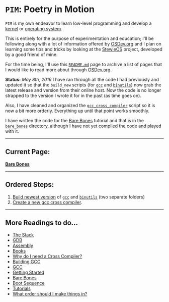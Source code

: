 `PIM`: Poetry in Motion 
================

`PIM` is my own endeavor to learn low-level programming and develop a [kernel] or [operating system].

This is entirely for the purpose of experimentation and education; I'll be following along with a lot of information offered by [OSDev.org] and I plan on learning some tips and tricks by looking at the [StewieOS] project, developed by a good friend of mine.

For the time being, I'll use this [`README.md`](README.md) page to archive a list of pages that I would like to read more about through [OSDev.org]. 


__Status:__ _May 8th, 2016_ I have ran through all the code I had previously and updated it so that the `build_new` scripts (for [`gcc`][gcc] and [`binutils`][binutils]) now grab the latest release and version from their online host. Now the code is no longer strapped to the version I wrote it for in the past (as time goes on).

Also, I have cleaned and organized the [`gcc_cross_compiler`](gcc_cross_compiler) script so it is now a bit more orderly. Everything up until that point works smoothly. 

I have written the code for the [Bare Bones] tutorial and that is in the [`bare_bones`](01_bare_bones) directory, although I have not yet compiled the code and played with it. 

--------

Current Page:
-----

__[Bare Bones]__



--------

Ordered Steps:
--------------

1. [Build newest version](build_new_gcc/) of [`gcc`][gcc] and [`binutils`][binutils] (two separate folders)
2. [Create a new gcc cross compiler](gcc_cross_compiler/).

--------

More Readings to do...
-----

* [The Stack](http://wiki.osdev.org/Stack)
* [GDB](http://wiki.osdev.org/GDB)
* [Assembly](http://wiki.osdev.org/Assembly)
* [Books](http://wiki.osdev.org/Books)
* [Why do I need a Cross Compiler?](http://wiki.osdev.org/Why_do_I_need_a_Cross_Compiler%3F)
* [Building GCC](http://wiki.osdev.org/Building_GCC)
* [GCC](http://wiki.osdev.org/GCC)
* [Getting Started](http://wiki.osdev.org/Getting_Started)
* [Bare Bones]
* [Boot Sequence](http://wiki.osdev.org/Boot_Sequence)
* [Tutorials](http://wiki.osdev.org/Tutorials)
* [What order should I make things in?](http://wiki.osdev.org/What_order_should_I_make_things_in)



[kernel]: https://en.wikipedia.org/wiki/Kernel_%28operating_system%29
[operating system]: https://en.wikipedia.org/wiki/Operating_system
[OSDev.org]: http://osdev.org 
[StewieOS]: https://github.com/Caleb1994/StewieOS
[gcc]: https://gcc.gnu.org/
[Bare Bones]: http://wiki.osdev.org/Bare_Bones
[binutils]: https://www.gnu.org/software/binutils/